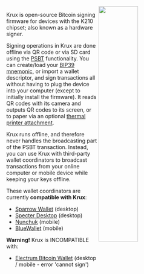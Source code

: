 <img src="../img/krux-devices.jpg" style="width: 40%; min-width: 260px;" align="right">

Krux is open-source Bitcoin signing firmware for devices with the K210 chipset; also known as a hardware signer. 

Signing operations in Krux are done offline via QR code or via SD card using the [PSBT](https://bitcoinops.org/en/topics/psbt/) functionality. You can create/load your [BIP39 mnemonic](https://github.com/bitcoin/bips/blob/master/bip-0039.mediawiki), or import a wallet descriptor, and sign transactions all without having to plug the device into your computer (except to initially install the firmware). It reads QR codes with its camera and outputs QR codes to its screen, or to paper via an optional [thermal printer attachment](../getting-started/features/printing.md). 

Krux runs offline, and therefore never handles the broadcasting part of the PSBT transaction. Instead, you can use Krux with third-party wallet coordinators to broadcast transactions from your online computer or mobile device while keeping your keys offline.

These wallet coordinators are currently **compatible with Krux**:

- [Sparrow Wallet](https://www.sparrowwallet.com/) (desktop)
- [Specter Desktop](https://specter.solutions/) (desktop)
- [Nunchuk](https://nunchuk.io/) (mobile)
- [BlueWallet](https://bluewallet.io/) (mobile)

**Warning!** Krux is INCOMPATIBLE with:

- [Electrum Bitcoin Wallet](https://electrum.org/) (desktop / mobile - error 'cannot sign') 

<div style="clear: both"></div>
